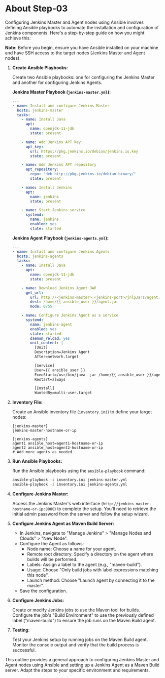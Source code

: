 # About Step-03

Configuring Jenkins Master and Agent nodes using Ansible involves defining Ansible playbooks to automate the installation and configuration of Jenkins components. Here's a step-by-step guide on how you might achieve this:

**Note:** Before you begin, ensure you have Ansible installed on your machine and have SSH access to the target nodes (Jenkins Master and Agent nodes).

1. **Create Ansible Playbooks:**

   Create two Ansible playbooks: one for configuring the Jenkins Master and another for configuring Jenkins Agents.

   **Jenkins Master Playbook (`jenkins-master.yml`):**

   ```yaml
   ---
   - name: Install and configure Jenkins Master
     hosts: jenkins-master
     tasks:
       - name: Install Java
         apt:
           name: openjdk-11-jdk
           state: present

       - name: Add Jenkins APT key
         apt_key:
           url: https://pkg.jenkins.io/debian/jenkins.io.key
           state: present

       - name: Add Jenkins APT repository
         apt_repository:
           repo: "deb http://pkg.jenkins.io/debian binary/"
           state: present

       - name: Install Jenkins
         apt:
           name: jenkins
           state: present

       - name: Start Jenkins service
         systemd:
           name: jenkins
           enabled: yes
           state: started
   ```

   **Jenkins Agent Playbook (`jenkins-agents.yml`):**

   ```yaml
   ---
   - name: Install and configure Jenkins Agents
     hosts: jenkins-agents
     tasks:
       - name: Install Java
         apt:
           name: openjdk-11-jdk
           state: present

       - name: Download Jenkins Agent JAR
         get_url:
           url: http://<jenkins-master>:<jenkins-port>/jnlpJars/agent.jar
           dest: /home/{{ ansible_user }}/agent.jar
           mode: 0755

       - name: Configure Jenkins Agent as a service
         systemd:
           name: jenkins-agent
           enabled: yes
           state: started
           daemon_reload: yes
           unit_content: |
             [Unit]
             Description=Jenkins Agent
             After=network.target

             [Service]
             User={{ ansible_user }}
             ExecStart=/usr/bin/java -jar /home/{{ ansible_user }}/agent.jar -jnlpUrl http://<jenkins-master>:<jenkins-port>/computer/{{ inventory_hostname }}/slave-agent.jnlp
             Restart=always

             [Install]
             WantedBy=multi-user.target
   ```

2. **Inventory File:**

   Create an Ansible inventory file (`inventory.ini`) to define your target nodes:

   ```plaintext
   [jenkins-master]
   jenkins-master-hostname-or-ip

   [jenkins-agents]
   agent1 ansible_host=agent1-hostname-or-ip
   agent2 ansible_host=agent2-hostname-or-ip
   # Add more agents as needed
   ```

3. **Run Ansible Playbooks:**

   Run the Ansible playbooks using the `ansible-playbook` command:

   ```bash
   ansible-playbook -i inventory.ini jenkins-master.yml
   ansible-playbook -i inventory.ini jenkins-agents.yml
   ```

4. **Configure Jenkins Master:**

   Access the Jenkins Master's web interface (`http://jenkins-master-hostname-or-ip:8080`) to complete the setup. You'll need to retrieve the initial admin password from the server and follow the setup wizard.

5. **Configure Jenkins Agent as Maven Build Server:**

   - In Jenkins, navigate to "Manage Jenkins" > "Manage Nodes and Clouds" > "New Node".
   - Configure the Agent as follows:
     - Node name: Choose a name for your agent.
     - Remote root directory: Specify a directory on the agent where builds will be performed.
     - Labels: Assign a label to the agent (e.g., "maven-build").
     - Usage: Choose "Only build jobs with label expressions matching this node".
     - Launch method: Choose "Launch agent by connecting it to the master".
   - Save the configuration.

6. **Configure Jenkins Jobs:**

   Create or modify Jenkins jobs to use the Maven tool for builds. Configure the job's "Build Environment" to use the previously defined label ("maven-build") to ensure the job runs on the Maven Build agent.

7. **Testing:**

   Test your Jenkins setup by running jobs on the Maven Build agent. Monitor the console output and verify that the build process is successful.

This outline provides a general approach to configuring Jenkins Master and Agent nodes using Ansible and setting up a Jenkins Agent as a Maven Build server. Adapt the steps to your specific environment and requirements.

